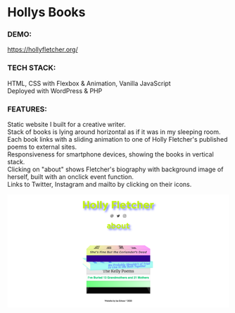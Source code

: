 # Hollys Books

### DEMO:
https://hollyfletcher.org/

### TECH STACK:
HTML, CSS with Flexbox & Animation, Vanilla JavaScript\
Deployed with WordPress & PHP

### FEATURES:
Static website I built for a creative writer.\
Stack of books is lying around horizontal as if it was in my sleeping room.\
Each book links with a sliding animation to one of Holly Fletcher's published poems to external sites.\
Responsiveness for smartphone devices, showing the books in vertical stack.\
Clicking on "about" shows Fletcher's biography with background image of herself, built with an onclick event function.\
Links to Twitter, Instagram and mailto by clicking on their icons.

![Alt Text](images/holly-demo.png)
